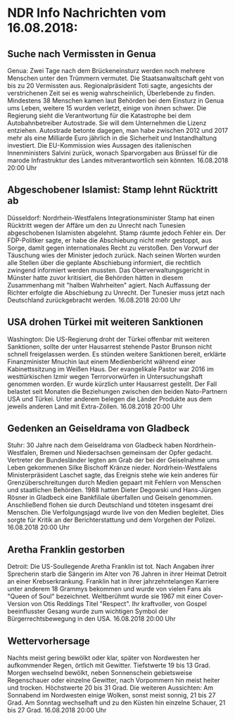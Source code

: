 # NDR Info Nachrichten vom 16.08.2018:


## Suche nach Vermissten in Genua
Genua: Zwei Tage nach dem Brückeneinsturz werden noch mehrere Menschen unter den Trümmern vermutet. Die Staatsanwaltschaft geht von bis zu 20 Vermissten aus. Regionalpräsident Toti sagte, angesichts der verstrichenen Zeit sei es wenig wahrscheinlich, Überlebende zu finden. Mindestens 38 Menschen kamen laut Behörden bei dem Einsturz in Genua ums Leben, weitere 15 wurden verletzt, einige von ihnen schwer. Die Regierung sieht die Verantwortung für die Katastrophe bei dem Autobahnbetreiber Autostrade. Sie will dem Unternehmen die Lizenz entziehen. Autostrade betonte dagegen, man habe zwischen 2012 und 2017 mehr als eine Milliarde Euro jährlich in die Sicherheit und Instandhaltung investiert. Die EU-Kommission wies Aussagen des italienischen Innenministers Salvini zurück, wonach Sparvorgaben aus Brüssel für die marode Infrastruktur des Landes mitverantwortlich sein könnten. 16.08.2018 20:00 Uhr 

## Abgeschobener Islamist: Stamp lehnt Rücktritt ab
Düsseldorf:	Nordrhein-Westfalens Integrationsminister Stamp hat einen Rücktritt wegen der Affäre um den zu Unrecht nach Tunesien abgeschobenen Islamisten abgelehnt. Stamp räumte jedoch Fehler ein. Der FDP-Politker sagte, er habe die Abschiebung nicht mehr gestoppt, aus Sorge, damit gegen internationales Recht zu verstoßen. Den Vorwurf der Täuschung wies der Minister jedoch zurück. Nach seinen Worten wurden alle Stellen über die geplante Abschiebung informiert, die rechtlich zwingend informiert werden mussten. Das Oberverwaltungsgericht in Münster hatte zuvor kritisiert, die Behörden hätten in diesem Zusammenhang mit "halben Wahrheiten" agiert. Nach Auffassung der Richter erfolgte die Abschiebung zu Unrecht. Der Tunesier muss jetzt nach Deutschland zurückgebracht werden. 16.08.2018 20:00 Uhr 

## USA drohen Türkei mit weiteren Sanktionen
Washington: Die US-Regierung droht der Türkei offenbar mit weiteren Sanktionen, sollte der unter Hausarrest stehende Pastor Brunson nicht schnell freigelassen werden. Es stünden weitere Sanktionen bereit, erklärte Finanzminister Mnuchin laut einem Medienbericht während einer Kabinettssitzung im Weißen Haus. Der evangelikale Pastor war 2016 im westtürkischen Izmir wegen Terrorvorwürfen in Untersuchungshaft genommen worden. Er wurde kürzlich unter Hausarrest gestellt. Der Fall belastet seit Monaten die Beziehungen zwischen den beiden Nato-Partnern USA und Türkei. Unter anderem belegen die Länder Produkte aus dem jeweils anderen Land mit Extra-Zöllen. 16.08.2018 20:00 Uhr 

## Gedenken an Geiseldrama von Gladbeck
Stuhr:         30 Jahre nach dem Geiseldrama von Gladbeck haben Nordrhein-Westfalen, Bremen und Niedersachsen gemeinsam der Opfer gedacht. Vertreter der Bundesländer legten am Grab der bei der Geiselnahme ums Leben gekommenen Silke Bischoff Kränze nieder. Nordrhein-Westfalens Ministerpräsident Laschet sagte, das Ereignis stehe wie kein anderes für Grenzüberschreitungen durch Medien gepaart mit Fehlern von Menschen und staatlichen Behörden. 1988 hatten Dieter Degowski und Hans-Jürgen Rösner in Gladbeck eine Bankfiliale überfallen und Geiseln genommen. Anschließend flohen sie durch Deutschland und töteten insgesamt drei Menschen. Die Verfolgungsjagd wurde live von den Medien begleitet. Dies sorgte für Kritik an der Berichterstattung und dem Vorgehen der Polizei. 16.08.2018 20:00 Uhr 

## Aretha Franklin gestorben
Detroit:	Die US-Soullegende Aretha Franklin ist tot. Nach Angaben ihrer Sprecherin starb die Sängerin im Alter von 76 Jahren in ihrer Heimat Detroit an einer Krebserkrankung. Franklin hat in ihrer jahrzehntelangen Karriere unter anderem 18 Grammys bekommen und wurde von vielen Fans als "Queen of Soul" bezeichnet. Weltberühmt wurde sie 1967 mit einer Cover-Version von Otis Reddings Titel "Respect". Ihr kraftvoller, von Gospel beeinflusster Gesang wurde zum wichtigen Symbol der Bürgerrechtsbewegung in den USA. 16.08.2018 20:00 Uhr 

## Wettervorhersage
Nachts meist gering bewölkt oder klar, später von Nordwesten her aufkommender Regen, örtlich mit Gewitter. Tiefstwerte 19 bis 13 Grad. Morgen wechselnd bewölkt, neben Sonnenschein gebietsweise Regenschauer oder einzelne Gewitter, nach Vorpommern hin meist heiter und trocken. Höchstwerte 20 bis 31 Grad. Die weiteren Aussichten: Am Sonnabend im Nordwesten einige Wolken, sonst meist sonnig, 21 bis 27 Grad. Am Sonntag wechselhaft und zu den Küsten hin einzelne Schauer, 21 bis 27 Grad. 16.08.2018 20:00 Uhr 
